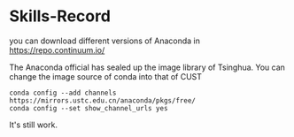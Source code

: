 # Skills-Record

you can download different versions of Anaconda in https://repo.continuum.io/

The Anaconda official has sealed up the image library of Tsinghua. You can change the image source of conda into that of CUST 

```
conda config --add channels https://mirrors.ustc.edu.cn/anaconda/pkgs/free/
conda config --set show_channel_urls yes
```

It's still work.
